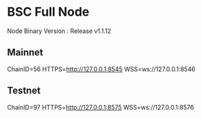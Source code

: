 # BSC Full Node

Node Binary Version : Release v1.1.12

## Mainnet

ChainID=56
HTTPS=http://127.0.0.1:8545
WSS=ws://127.0.0.1:8546

## Testnet

ChainID=97
HTTPS=http://127.0.0.1:8575
WSS=ws://127.0.0.1:8576
